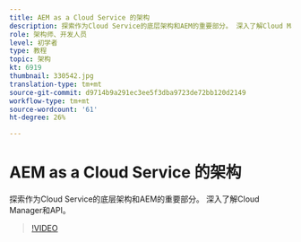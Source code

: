 ```yaml
---
title: AEM as a Cloud Service 的架构
description: 探索作为Cloud Service的底层架构和AEM的重要部分。 深入了解Cloud Manager和API。
role: 架构师、开发人员
level: 初学者
type: 教程
topic: 架构
kt: 6919
thumbnail: 330542.jpg
translation-type: tm+mt
source-git-commit: d9714b9a291ec3ee5f3dba9723de72bb120d2149
workflow-type: tm+mt
source-wordcount: '61'
ht-degree: 26%

---
```



# AEM as a Cloud Service 的架构

探索作为Cloud Service的底层架构和AEM的重要部分。 深入了解Cloud Manager和API。

>[!VIDEO](https://video.tv.adobe.com/v/330542/?quality=12&learn=on)